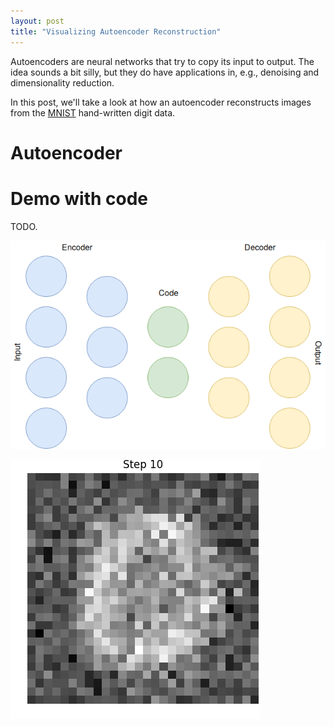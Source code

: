 ```yaml
---
layout: post
title: "Visualizing Autoencoder Reconstruction"
---
```


Autoencoders are neural networks that try to copy its input to output.
The idea sounds a bit silly, but they do have applications in, e.g., denoising
and dimensionality reduction.

In this post, we'll take a look at how an autoencoder reconstructs images
from the [MNIST][mnist] hand-written digit data.

# Autoencoder



# Demo with code

TODO.

![Example][fig_ae]

![Visualization][gif_animation]

[fig_ae]: /assets/autoencoder/autoencoder.png
[gif_animation]: /assets/autoencoder/animation.gif
[mnist]: http://yann.lecun.com/exdb/mnist/
